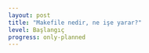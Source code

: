 ```yaml
---
layout: post
title: "Makefile nedir, ne işe yarar?"
level: Başlangıç
progress: only-planned
---
```


